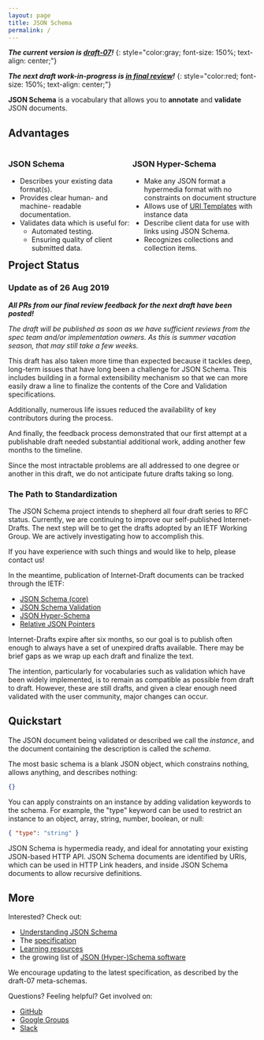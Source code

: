 ```yaml
---
layout: page
title: JSON Schema
permalink: /
---
```


***The current version is [draft-07](specification.html)!***
{: style="color:gray; font-size: 150%; text-align: center;"}

***The next draft work-in-progress is [in final review](work-in-progress)!***
{: style="color:red; font-size: 150%; text-align: center;"}

**JSON Schema** is a vocabulary that allows you to **annotate** and **validate** JSON documents.


## Advantages

<div class="block" style="float:left;width:50%;" markdown="1">

### JSON Schema

* Describes your existing data format(s).
* Provides clear human- and machine- readable documentation.
* Validates data which is useful for:
    * Automated testing.
    * Ensuring quality of client submitted data.

</div>

<div class="block" style="float:right;width:50%;" markdown="1">

### JSON Hyper-Schema

* Make any JSON format a hypermedia format with no constraints on document structure
* Allows use of [URI Templates](https://tools.ietf.org/html/rfc6570) with instance data
* Describe client data for use with links using JSON Schema.
* Recognizes collections and collection items.

</div>

## Project Status

### Update as of 26 Aug 2019

***All PRs from our final review feedback for the next draft have been posted!***

_The draft will be published as soon as we have sufficient reviews from the spec team and/or implementation owners.  As this is summer vacation season, that may still take a few weeks._

This draft has also taken more time than expected because it tackles deep, long-term issues that have long been a challenge for JSON Schema.  This includes building in a formal extensibility mechanism so that we can more easily draw a line to finalize the contents of the Core and Validation specifications.

Additionally, numerous life issues reduced the availability of key contributors during the process.

And finally, the feedback process demonstrated that our first attempt at a publishable draft needed substantial additional work, adding another few months to the timeline.

Since the most intractable problems are all addressed to one degree or another in this draft, we do not anticipate future drafts taking so long.

### The Path to Standardization

The JSON Schema project intends to shepherd all four draft series to RFC status.  Currently, we are continuing to improve our self-published Internet-Drafts. The next step will be to get the drafts adopted by an IETF Working Group.  We are actively investigating how to accomplish this.

If you have experience with such things and would like to help, please contact us!

In the meantime, publication of Internet-Draft documents can be tracked through the IETF:
* [JSON Schema (core)](https://datatracker.ietf.org/doc/draft-handrews-json-schema/)
* [JSON Schema Validation](https://datatracker.ietf.org/doc/draft-handrews-json-schema-validation/)
* [JSON Hyper-Schema](https://datatracker.ietf.org/doc/draft-handrews-json-schema-hyperschema/)
* [Relative JSON Pointers](https://datatracker.ietf.org/doc/draft-handrews-relative-json-pointer/)

Internet-Drafts expire after six months, so our goal is to publish often enough to always have a set of unexpired drafts available.  There may be brief gaps as we wrap up each draft and finalize the text.

The intention, particularly for vocabularies such as validation which have been widely implemented, is to remain as compatible as possible from draft to draft.  However, these are still drafts, and given a clear enough need validated with the user community, major changes can occur.

## Quickstart

The JSON document being validated or described we call the *instance*, and the document containing the description is called the *schema*.

The most basic schema is a blank JSON object, which constrains nothing, allows anything, and describes nothing:

```json
{}
```

You can apply constraints on an instance by adding validation keywords to the schema. For example, the "type" keyword can be used to restrict an instance to an object, array, string, number, boolean, or null:

```json
{ "type": "string" }
```

JSON Schema is hypermedia ready, and ideal for annotating your existing JSON-based HTTP API. JSON Schema documents are identified by URIs, which can be used in HTTP Link headers, and inside JSON Schema documents to allow recursive definitions.

## More

Interested? Check out:

* [Understanding JSON Schema](/understanding-json-schema/)
* The [specification](./specification.md)
* [Learning resources](./learn/index.md)
* the growing list of [JSON (Hyper-)Schema software](./implementations.md)

We encourage updating to the latest specification, as described by the draft-07 meta-schemas.

Questions? Feeling helpful? Get involved on:

* [GitHub](http://github.com/json-schema-org/json-schema-spec)
* [Google Groups](https://groups.google.com/forum/#!forum/json-schema)
* [Slack](https://join.slack.com/t/json-schema/shared_invite/enQtNjc5NTk0MzkzODg5LTVlZGIxNmVhMGY2MWFlYTdiNDQ5NWFiZGUwOThhNmYxZDE0YzA5YjRiOTA5MGY4ZTZlZGZhZDFmYTY4NWM2N2Y)
